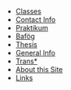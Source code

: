
<ul class="nav flex-md-column">
  <li class="nav-item">
    <a class="nav-link" href="{{ site.baseurl }}/classes">Classes</a>
  </li>

  <li class="nav-item">
    <a class="nav-link" href="{{ site.baseurl }}/contact">Contact Info</a>
  </li>

  <li class="nav-item">
    <a class="nav-link" href="{{ site.baseurl }}/praktikum">Praktikum</a>
  </li>
  <li class="nav-item">
    <a class="nav-link" href="{{ site.baseurl }}/bafoeg">Baf&ouml;g</a>
  </li>
  <li class="nav-item">
    <a class="nav-link" href="{{ site.baseurl }}/thesis">Thesis</a>
  </li>
  <li class="nav-item">
    <a class="nav-link" href="{{ site.baseurl }}/general">General Info</a>
  </li>
  <li class="nav-item">
    <a class="nav-link" href="{{ site.baseurl }}/trans">Trans*</a>
  </li>
  <li class="nav-item">
    <a class="nav-link" href="{{ site.baseurl }}/about/thissite">About this Site</a>
  </li>
  <li class="nav-item">
    <a class="nav-link" href="{{ site.baseurl }}/links">Links</a>
  </li>
<ul>

